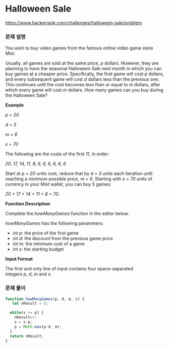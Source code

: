 # Halloween Sale

https://www.hackerrank.com/challenges/halloween-sale/problem

### 문제 설명

You wish to buy video games from the famous online video game store Mist.

Usually, all games are sold at the same price, *p* dollars. However, they are planning to have the seasonal Halloween Sale next month in which you can buy games at a cheaper price. Specifically, the first game will cost *p* dollars, and every subsequent game will cost *d* dollars less than the previous one. This continues until the cost becomes less than or equal to *m* dollars, after which every game will cost *m* dollars. How many games can you buy during the Halloween Sale?

**Example**

*p = 20*

*d = 3*

*m = 6*

*s = 70*

The following are the costs of the first *11*, in order:

*20, 17, 14, 11, 8, 6, 6, 6, 6, 6, 6*

Start at *p = 20* units cost, reduce that by *d = 3* units each iteration until reaching a minimum possible price, *m = 6*. Starting with *s = 70* units of currency in your Mist wallet, you can buy 5 games: 

*20 + 17 + 14 + 11 + 8 = 70*.

**Function Description**

Complete the *howManyGames* function in the editor below.

*howManyGames* has the following parameters:

- *int p:* the price of the first game
- *int d:* the discount from the previous game price
- *int m:* the minimum cost of a game
- *int s:* the starting budget

**Input Format**

The first and only line of input contains four space-separated integers *p*, *d*, *m* and *s*.
### 문제 풀이

```jsx
function howManyGames(p, d, m, s) {
   let nResult = 0;

  while(s >= p) {
    nResult++;
    s = s-p;
    p = Math.max(p-d, m);
  }
  return nResult;
}
```
